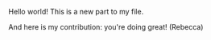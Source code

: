 Hello world! This is a new part to my file.

And here is my contribution: you're doing great! (Rebecca)
